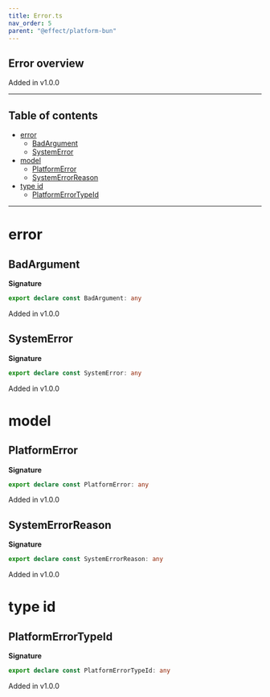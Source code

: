 ```yaml
---
title: Error.ts
nav_order: 5
parent: "@effect/platform-bun"
---
```


## Error overview

Added in v1.0.0

---

<h2 class="text-delta">Table of contents</h2>

- [error](#error)
  - [BadArgument](#badargument)
  - [SystemError](#systemerror)
- [model](#model)
  - [PlatformError](#platformerror)
  - [SystemErrorReason](#systemerrorreason)
- [type id](#type-id)
  - [PlatformErrorTypeId](#platformerrortypeid)

---

# error

## BadArgument

**Signature**

```ts
export declare const BadArgument: any
```

Added in v1.0.0

## SystemError

**Signature**

```ts
export declare const SystemError: any
```

Added in v1.0.0

# model

## PlatformError

**Signature**

```ts
export declare const PlatformError: any
```

Added in v1.0.0

## SystemErrorReason

**Signature**

```ts
export declare const SystemErrorReason: any
```

Added in v1.0.0

# type id

## PlatformErrorTypeId

**Signature**

```ts
export declare const PlatformErrorTypeId: any
```

Added in v1.0.0
